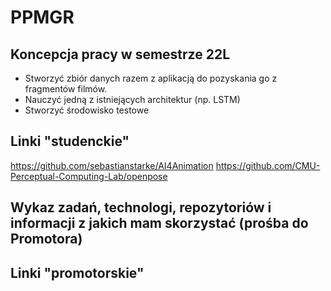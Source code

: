 # PPMGR

## Koncepcja pracy w semestrze 22L
- Stworzyć zbiór danych razem z aplikacją do pozyskania go z fragmentów filmów.
- Nauczyć jedną z istniejących architektur (np. LSTM)
- Stworzyć środowisko testowe

## Linki "studenckie"
https://github.com/sebastianstarke/AI4Animation
https://github.com/CMU-Perceptual-Computing-Lab/openpose

## Wykaz zadań, technologi, repozytoriów i informacji z jakich mam skorzystać (prośba do Promotora)


## Linki "promotorskie"
